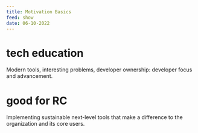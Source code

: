 ```yaml
---
title: Motivation Basics
feed: show
date: 06-10-2022
---
```


# tech education

Modern tools, interesting problems, developer ownership: developer focus and advancement.

# good for RC

Implementing sustainable next-level tools that make a difference to the organization and its core users.